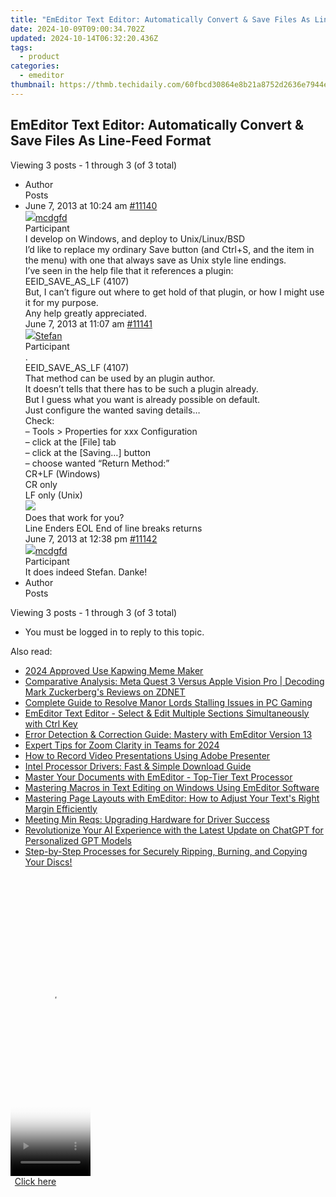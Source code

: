 ```yaml
---
title: "EmEditor Text Editor: Automatically Convert & Save Files As Line-Feed Format"
date: 2024-10-09T09:00:34.702Z
updated: 2024-10-14T06:32:20.436Z
tags:
  - product
categories:
  - emeditor
thumbnail: https://thmb.techidaily.com/60fbcd30864e8b21a8752d2636e7944e4f6dffcb372de2311bd231d44717be72.jpg
---
```


## EmEditor Text Editor: Automatically Convert & Save Files As Line-Feed Format

Viewing 3 posts - 1 through 3 (of 3 total)

* Author  
Posts
* June 7, 2013 at 10:24 am [#11140](https://tools.techidaily.com/emeditor/products/)  
[![](https://secure.gravatar.com/avatar/7972d162999a4237faaa4d54776c4d1a?s=80&d=identicon&r=g)mcdgfd](https://www.emeditor.com/forums/users/mcdgfd/ "View mcdgfd's profile")  
Participant  
I develop on Windows, and deploy to Unix/Linux/BSD  
 I’d like to replace my ordinary Save button (and Ctrl+S, and the item in the menu) with one that always save as Unix style line endings.  
 I’ve seen in the help file that it references a plugin:  
 EEID\_SAVE\_AS\_LF (4107)  
 But, I can’t figure out where to get hold of that plugin, or how I might use it for my purpose.  
 Any help greatly appreciated.  
June 7, 2013 at 11:07 am [#11141](https://tools.techidaily.com/emeditor/products/)  
[![](https://secure.gravatar.com/avatar/f29c043a3cc5c5dac8db4e62939893e9?s=80&d=identicon&r=g)Stefan](https://www.emeditor.com/forums/users/Stefan/ "View Stefan's profile")  
Participant  
.  
EEID_SAVE_AS_LF (4107)  
 That method can be used by an plugin author.  
 It doesn’t tells that there has to be such a plugin already.  
 But I guess what you want is already possible on default.  
 Just configure the wanted saving details…  
 Check:  
 – Tools > Properties for xxx Configuration  
 – click at the \[File\] tab  
 – click at the \[Saving…\] button  
 – choose wanted “Return Method:”  
 CR+LF (Windows)  
 CR only  
 LF only (Unix)  
![](http://img577.imageshack.us/img577/6426/emeditorpropertiesfiles.png)  
 Does that work for you?  
 Line Enders EOL End of line breaks returns  
June 7, 2013 at 12:38 pm [#11142](https://tools.techidaily.com/emeditor/products/)  
[![](https://secure.gravatar.com/avatar/7972d162999a4237faaa4d54776c4d1a?s=80&d=identicon&r=g)mcdgfd](https://www.emeditor.com/forums/users/mcdgfd/ "View mcdgfd's profile")  
Participant  
It does indeed Stefan. Danke!
* Author  
Posts

Viewing 3 posts - 1 through 3 (of 3 total)

* You must be logged in to reply to this topic.

<ins class="adsbygoogle"
     style="display:block"
     data-ad-format="autorelaxed"
     data-ad-client="ca-pub-7571918770474297"
     data-ad-slot="1223367746"></ins>

<ins class="adsbygoogle"
     style="display:block"
     data-ad-client="ca-pub-7571918770474297"
     data-ad-slot="8358498916"
     data-ad-format="auto"
     data-full-width-responsive="true"></ins>

<span class="atpl-alsoreadstyle">Also read:</span>
<div><ul>
<li><a href="https://some-approaches.techidaily.com/2024-approved-use-kapwing-meme-maker/"><u>2024 Approved Use Kapwing Meme Maker</u></a></li>
<li><a href="https://tech-hub.techidaily.com/comparative-analysis-meta-quest-3-versus-apple-vision-pro-decoding-mark-zuckerbergs-reviews-on-zdnet/"><u>Comparative Analysis: Meta Quest 3 Versus Apple Vision Pro | Decoding Mark Zuckerberg's Reviews on ZDNET</u></a></li>
<li><a href="https://win-answers.techidaily.com/complete-guide-to-resolve-manor-lords-stalling-issues-in-pc-gaming/"><u>Complete Guide to Resolve Manor Lords Stalling Issues in PC Gaming</u></a></li>
<li><a href="https://win-wonderful.techidaily.com/emeditor-text-editor-select-and-edit-multiple-sections-simultaneously-with-ctrl-key/"><u>EmEditor Text Editor - Select & Edit Multiple Sections Simultaneously with Ctrl Key</u></a></li>
<li><a href="https://win-wonderful.techidaily.com/error-detection-and-correction-guide-mastery-with-emeditor-version-13/"><u>Error Detection & Correction Guide: Mastery with EmEditor Version 13</u></a></li>
<li><a href="https://some-knowledge.techidaily.com/expert-tips-for-zoom-clarity-in-teams-for-2024/"><u>Expert Tips for Zoom Clarity in Teams for 2024</u></a></li>
<li><a href="https://on-screen-recording.techidaily.com/how-to-record-video-presentations-using-adobe-presenter/"><u>How to Record Video Presentations Using Adobe Presenter</u></a></li>
<li><a href="https://hardware-help.techidaily.com/intel-processor-drivers-fast-and-simple-download-guide/"><u>Intel Processor Drivers: Fast & Simple Download Guide</u></a></li>
<li><a href="https://win-wonderful.techidaily.com/master-your-documents-with-emeditor-top-tier-text-processor/"><u>Master Your Documents with EmEditor - Top-Tier Text Processor</u></a></li>
<li><a href="https://win-wonderful.techidaily.com/mastering-macros-in-text-editing-on-windows-using-emeditor-software/"><u>Mastering Macros in Text Editing on Windows Using EmEditor Software</u></a></li>
<li><a href="https://win-wonderful.techidaily.com/mastering-page-layouts-with-emeditor-how-to-adjust-your-texts-right-margin-efficiently/"><u>Mastering Page Layouts with EmEditor: How to Adjust Your Text's Right Margin Efficiently</u></a></li>
<li><a href="https://network-issues.techidaily.com/meeting-min-reqs-upgrading-hardware-for-driver-success/"><u>Meeting Min Reqs: Upgrading Hardware for Driver Success</u></a></li>
<li><a href="https://tech-haven.techidaily.com/revolutionize-your-ai-experience-with-the-latest-update-on-chatgpt-for-personalized-gpt-models/"><u>Revolutionize Your AI Experience with the Latest Update on ChatGPT for Personalized GPT Models</u></a></li>
<li><a href="https://blog-min.techidaily.com/step-by-step-processes-for-securely-ripping-burning-and-copying-your-discs/"><u>Step-by-Step Processes for Securely Ripping, Burning, and Copying Your Discs!</u></a></li>
</ul></div>

<!-- affiliate ads begin -->
<span id="1993654">
					<video width="128" height="480" style="cursor:pointer"
           poster="//a.impactradius-go.com/display-clicktoplayimage/1993654.png"
           onclick="if(!this.playClicked){this.play();this.setAttribute('controls',true);this.playClicked=true;}">
	   <source src="//a.impactradius-go.com/display-ad/22993-1993654">
	   <img src="//a.impactradius-go.com/display-clicktoplayimage/1993654.png" style="border: none; height: 100%; width: 100%; object-fit: contain">
	</video>
	<div style="width:80px;text-align:center"><a href="javascript:window.open(decodeURIComponent('https%3A%2F%2Fhomestyler.sjv.io%2Fc%2F5597632%2F1993654%2F22993'), '_blank');void(0);">Click here</a></div>
</span>
<img height="0" width="0" src="https://imp.pxf.io/i/5597632/1993654/22993" style="position:absolute;visibility:hidden;" border="0" />
<!-- affiliate ads end -->


